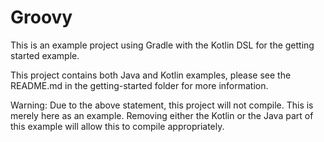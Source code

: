 # Groovy

This is an example project using Gradle with the Kotlin DSL for the getting started example.

This project contains both Java and Kotlin examples, please see the README.md in the getting-started folder for
more information.

Warning: Due to the above statement, this project will not compile. This is merely here as an example.
Removing either the Kotlin or the Java part of this example will allow this to compile appropriately.
